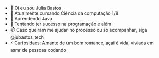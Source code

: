 - 👋 Oi eu sou Julia Bastos
- 👀 Atualmente cursando Ciência da computação 1/8
- 🌱 Aprendendo Java 
- 💞️ Tentando ter sucesso na programação e além
- 📫 Caso queiram me ajudar no processo ou só acompanhar, siga @jubastos_tech
- ⚡ Curiosidaes: Amante de um bom romance, açai é vida, viviada em asmr de pessoas codando

<!---
jubab4stos/jubab4stos is a ✨ special ✨ repository because its `README.md` (this file) appears on your GitHub profile.
You can click the Preview link to take a look at your changes.
--->
